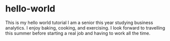 # hello-world
This is my hello world tutorial
I am a senior this year studying business analytics. I enjoy baking, cooking, and exercising. I look forward to travelling this summer before starting a real job and having to work all the time.
